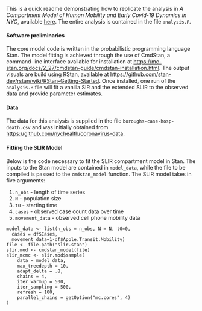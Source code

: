 This is a quick readme demonstrating how to replicate the analysis in *A Compartment Model of Human Mobility and Early Covid-19 Dynamics in NYC*, available [here](https://arxiv.org/abs/2102.01821). The entire analysis is contained in the file `analysis.R`.

#### Software preliminaries
The core model code is written in the probabilistic programming language Stan. The model fitting is achieved through the use of CmdStan, a command-line interface available for installation at https://mc-stan.org/docs/2_27/cmdstan-guide/cmdstan-installation.html. The output visuals are build using RStan, available at https://github.com/stan-dev/rstan/wiki/RStan-Getting-Started. Once installed, one run of the `analysis.R` file will fit a vanilla SIR and the extended SLIR to the observed data and provide parameter estimates.

#### Data
The data for this analysis is supplied in the file `boroughs-case-hosp-death.csv` and was initially obtained from https://github.com/nychealth/coronavirus-data. 

#### Fitting the SLIR Model
Below is the code necessary to fit the SLIR compartment model in Stan. The inputs to the Stan model are contained in `model_data`, while the file to be compiled is passed to the `cmdstan_model` function. The SLIR model takes in five arguments: 
1. `n_obs` - length of time series
2. `N` - population size
3. `t0` - starting time
4. `cases` - observed case count data over time
5. `movement_data` - observed cell phone mobility data
```
model_data <- list(n_obs = n_obs, N = N, t0=0,
  cases = df$Cases,
  movement_data=1-df$Apple.Transit.Mobility)
file <- file.path("slir.stan")
slir.mod <- cmdstan_model(file)
slir_mcmc <- slir.mod$sample(
    data = model_data,
    max_treedepth = 10, 
    adapt_delta = .8,
    chains = 4,
    iter_warmup = 500,
    iter_sampling = 500,
    refresh = 100, 
    parallel_chains = getOption("mc.cores", 4)
)
 ```
